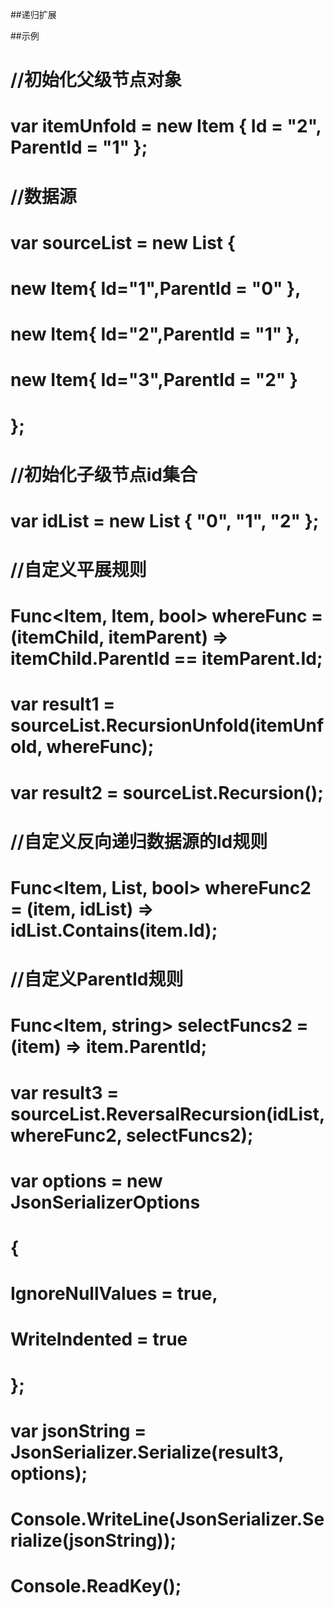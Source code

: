 ﻿
##递归扩展

##示例
# //初始化父级节点对象
# var itemUnfold = new Item { Id = "2", ParentId = "1" };
# //数据源
# var sourceList = new List<Item> {
#     new Item{ Id="1",ParentId = "0" },
#     new Item{ Id="2",ParentId = "1" },
#     new Item{ Id="3",ParentId = "2" }
# };
# //初始化子级节点id集合
# var idList = new List<string> { "0", "1", "2" };
# //自定义平展规则
# Func<Item, Item, bool> whereFunc = (itemChild, itemParent) => itemChild.ParentId == itemParent.Id;
# var result1 = sourceList.RecursionUnfold(itemUnfold, whereFunc);
# var result2 = sourceList.Recursion();
# //自定义反向递归数据源的Id规则
# Func<Item, List<string>, bool> whereFunc2 = (item, idList) => idList.Contains(item.Id);
# //自定义ParentId规则
# Func<Item, string> selectFuncs2 = (item) => item.ParentId;
# var result3 = sourceList.ReversalRecursion(idList, whereFunc2, selectFuncs2);
# var options = new JsonSerializerOptions
# {
#     IgnoreNullValues = true,
#     WriteIndented = true
# };
# var jsonString = JsonSerializer.Serialize(result3, options);
# Console.WriteLine(JsonSerializer.Serialize(jsonString));
# Console.ReadKey();